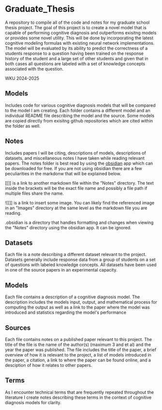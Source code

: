 # Graduate_Thesis
A repository to compile all of the code and notes for my graduate school thesis project. The goal of this project is to create a novel model that is capable of performing cognitive diagnosis and outperforms exisitng models or provides some novel utility. This will be done by incorporating the latest cognitive modeling formulas with existing neural network implementations. The model will be evaluated by its ability to predict the correctness of a students response to a question having been trained on the response history of the student and a large set of other students and given that in both cases all questions are labeled with a set of knowledge concepts associated with the question.

WKU 2024-2025

## Models
Includes code for various cognitive diagnosis models that will be compared to the model I am creating. Each folder contains a different model and an individual README file describing the model and the source. Some models are copied directly from exisitng github repositories which are cited within the folder as well.

## Notes
Includes papers I will be citing, descriptions of models, descriptions of datasets, and miscellaneous notes I have taken while reading relevant papers. The notes folder is best read by using the [obsidian](https://obsidian.md/download) app which can be downloaded for free. If you are not using obsidian there are a few peculiarities in the markdonw that will be explained below.

[[<File Name>]] is a link to another markdown file within the "Notes" directory. The text inside the brackets will be the exact file name and possibly a file path if multiple files share the name.

![[<Image Name>]] is a link to insert some image. You can likely find the referenced image in an "Images" directory at the same level as the markdown file you are reading.

.obsidian is a directory that handles formatting and changes when viewing the "Notes" directory using the obsidian app. It can be ignored.

## Datasets
Each file is a note describing a different dataset relevant to the project. Datasets generally include response data from a group of students on a set of questions with labeled knowledge concepts. All datasets have been used in one of the source papers in an experimental capacity.

## Models
Each file contains a description of a cognitive diagnosis model. The description includes the models input, output, and mathematical process for computing the output as well as a link to the paper where the model was introduced and statistics regarding the model's performance

## Sources
Each file contains notes on a published paper relevant to this project. The title of the file is the name of the author(s) (maximum 3 and et al) and the year the paper was published. The file includes the title of the paper, a brief overview of how it is relevant to the project, a list of models introduced in the paper, a citation, a link to where the paper can be found online, and a desciption of how it relates to other papers.

## Terms
As I encounter technical terms that are frequently repeated throughout the literature I create notes describing these terms in the context of cognitive diagnosis models for clarity. 
